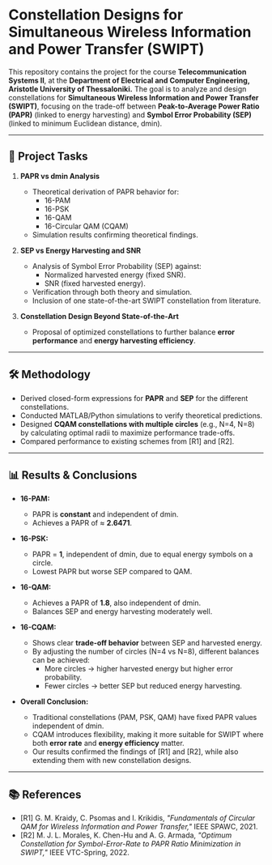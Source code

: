 # Constellation Designs for Simultaneous Wireless Information and Power Transfer (SWIPT)

This repository contains the project for the course **Telecommunication Systems II**, at the **Department of Electrical and Computer Engineering, Aristotle University of Thessaloniki.**
The goal is to analyze and design constellations for **Simultaneous Wireless Information and Power Transfer (SWIPT)**, focusing on the trade-off between **Peak-to-Average Power Ratio (PAPR)** (linked to energy harvesting) and **Symbol Error Probability (SEP)** (linked to minimum Euclidean distance, dmin).

--- 

## 📌 Project Tasks

1. **PAPR vs dmin Analysis**
   - Theoretical derivation of PAPR behavior for:
     - 16-PAM
     - 16-PSK
     - 16-QAM
     - 16-Circular QAM (CQAM)
   - Simulation results confirming theoretical findings.

2. **SEP vs Energy Harvesting and SNR**
   - Analysis of Symbol Error Probability (SEP) against:
     - Normalized harvested energy (fixed SNR).
     - SNR (fixed harvested energy).
   - Verification through both theory and simulation.
   - Inclusion of one state-of-the-art SWIPT constellation from literature.

3. **Constellation Design Beyond State-of-the-Art**
   - Proposal of optimized constellations to further balance **error performance** and **energy harvesting efficiency**.

---

## 🛠️ Methodology

- Derived closed-form expressions for **PAPR** and **SEP** for the different constellations.
- Conducted MATLAB/Python simulations to verify theoretical predictions.
- Designed **CQAM constellations with multiple circles** (e.g., N=4, N=8) by calculating optimal radii to maximize performance trade-offs.
- Compared performance to existing schemes from [R1] and [R2].

---

## 📊 Results & Conclusions

- **16-PAM:**  
  - PAPR is **constant** and independent of dmin.  
  - Achieves a PAPR of ≈ **2.6471**.

- **16-PSK:**  
  - PAPR = **1**, independent of dmin, due to equal energy symbols on a circle.  
  - Lowest PAPR but worse SEP compared to QAM.

- **16-QAM:**  
  - Achieves a PAPR of **1.8**, also independent of dmin.  
  - Balances SEP and energy harvesting moderately well.

- **16-CQAM:**  
  - Shows clear **trade-off behavior** between SEP and harvested energy.  
  - By adjusting the number of circles (N=4 vs N=8), different balances can be achieved:
    - More circles → higher harvested energy but higher error probability.
    - Fewer circles → better SEP but reduced energy harvesting.

- **Overall Conclusion:**  
  - Traditional constellations (PAM, PSK, QAM) have fixed PAPR values independent of dmin.  
  - CQAM introduces flexibility, making it more suitable for SWIPT where both **error rate** and **energy efficiency** matter.  
  - Our results confirmed the findings of [R1] and [R2], while also extending them with new constellation designs.

---

## 📚 References

- [R1] G. M. Kraidy, C. Psomas and I. Krikidis, *"Fundamentals of Circular QAM for Wireless Information and Power Transfer,"* IEEE SPAWC, 2021.  
- [R2] M. J. L. Morales, K. Chen-Hu and A. G. Armada, *"Optimum Constellation for Symbol-Error-Rate to PAPR Ratio Minimization in SWIPT,"* IEEE VTC-Spring, 2022.

